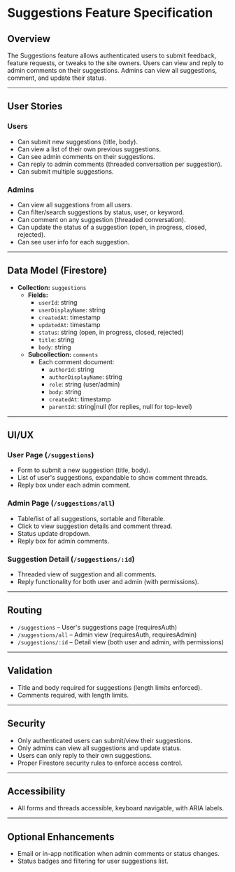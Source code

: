 # Suggestions Feature Specification

## Overview

The Suggestions feature allows authenticated users to submit feedback, feature requests, or tweaks to the site owners. Users can view and reply to admin comments on their suggestions. Admins can view all suggestions, comment, and update their status.

---

## User Stories

### Users

-   Can submit new suggestions (title, body).
-   Can view a list of their own previous suggestions.
-   Can see admin comments on their suggestions.
-   Can reply to admin comments (threaded conversation per suggestion).
-   Can submit multiple suggestions.

### Admins

-   Can view all suggestions from all users.
-   Can filter/search suggestions by status, user, or keyword.
-   Can comment on any suggestion (threaded conversation).
-   Can update the status of a suggestion (open, in progress, closed, rejected).
-   Can see user info for each suggestion.

---

## Data Model (Firestore)

-   **Collection:** `suggestions`
    -   **Fields:**
        -   `userId`: string
        -   `userDisplayName`: string
        -   `createdAt`: timestamp
        -   `updatedAt`: timestamp
        -   `status`: string (open, in progress, closed, rejected)
        -   `title`: string
        -   `body`: string
    -   **Subcollection:** `comments`
        -   Each comment document:
            -   `authorId`: string
            -   `authorDisplayName`: string
            -   `role`: string (user/admin)
            -   `body`: string
            -   `createdAt`: timestamp
            -   `parentId`: string|null (for replies, null for top-level)

---

## UI/UX

### User Page (`/suggestions`)

-   Form to submit a new suggestion (title, body).
-   List of user's suggestions, expandable to show comment threads.
-   Reply box under each admin comment.

### Admin Page (`/suggestions/all`)

-   Table/list of all suggestions, sortable and filterable.
-   Click to view suggestion details and comment thread.
-   Status update dropdown.
-   Reply box for admin comments.

### Suggestion Detail (`/suggestions/:id`)

-   Threaded view of suggestion and all comments.
-   Reply functionality for both user and admin (with permissions).

---

## Routing

-   `/suggestions` – User's suggestions page (requiresAuth)
-   `/suggestions/all` – Admin view (requiresAuth, requiresAdmin)
-   `/suggestions/:id` – Detail view (both user and admin, with permissions)

---

## Validation

-   Title and body required for suggestions (length limits enforced).
-   Comments required, with length limits.

---

## Security

-   Only authenticated users can submit/view their suggestions.
-   Only admins can view all suggestions and update status.
-   Users can only reply to their own suggestions.
-   Proper Firestore security rules to enforce access control.

---

## Accessibility

-   All forms and threads accessible, keyboard navigable, with ARIA labels.

---

## Optional Enhancements

-   Email or in-app notification when admin comments or status changes.
-   Status badges and filtering for user suggestions list.
